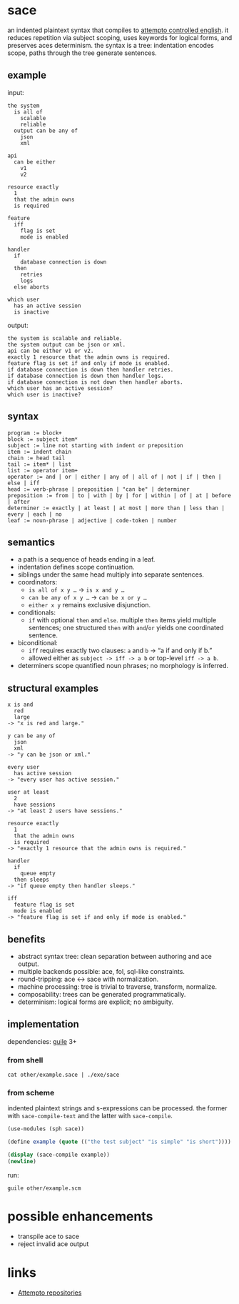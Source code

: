 # sace
an indented plaintext syntax that compiles to [attempto controlled english](https://en.wikipedia.org/wiki/Attempto_Controlled_English).
it reduces repetition via subject scoping, uses keywords for logical forms, and preserves aces determinism.
the syntax is a tree: indentation encodes scope, paths through the tree generate sentences.

## example
input:
~~~
the system
  is all of
    scalable
    reliable
  output can be any of
    json
    xml

api
  can be either
    v1
    v2

resource exactly
  1
  that the admin owns
  is required

feature
  iff
    flag is set
    mode is enabled

handler
  if
    database connection is down
  then
    retries
    logs
  else aborts

which user
  has an active session
  is inactive
~~~

output:
~~~
the system is scalable and reliable.
the system output can be json or xml.
api can be either v1 or v2.
exactly 1 resource that the admin owns is required.
feature flag is set if and only if mode is enabled.
if database connection is down then handler retries.
if database connection is down then handler logs.
if database connection is not down then handler aborts.
which user has an active session?
which user is inactive?
~~~

## syntax

```
program := block+
block := subject item*
subject := line not starting with indent or preposition
item := indent chain
chain := head tail
tail := item* | list
list := operator item+
operator := and | or | either | any of | all of | not | if | then | else | iff
head := verb-phrase | preposition | "can be" | determiner
preposition := from | to | with | by | for | within | of | at | before | after
determiner := exactly | at least | at most | more than | less than | every | each | no
leaf := noun-phrase | adjective | code-token | number
```

## semantics
* a path is a sequence of heads ending in a leaf.
* indentation defines scope continuation.
* siblings under the same head multiply into separate sentences.
* coordinators:
  * `is all of x y …` -> `is x and y …`
  * `can be any of x y …` -> `can be x or y …`
  * `either x y` remains exclusive disjunction.
* conditionals:
  * `if` with optional `then` and `else`. multiple `then` items yield multiple sentences; one structured `then` with `and`/`or` yields one coordinated sentence.
* biconditional:
  * `iff` requires exactly two clauses: `a` and `b` -> “a if and only if b.”
  * allowed either as `subject -> iff -> a b` or top-level `iff -> a b`.
* determiners scope quantified noun phrases; no morphology is inferred.

## structural examples

```
x is and
  red
  large
-> "x is red and large."

y can be any of
  json
  xml
-> "y can be json or xml."

every user
  has active session
-> "every user has active session."

user at least
  2
  have sessions
-> "at least 2 users have sessions."

resource exactly
  1
  that the admin owns
  is required
-> "exactly 1 resource that the admin owns is required."

handler
  if
    queue empty
  then sleeps
-> "if queue empty then handler sleeps."

iff
  feature flag is set
  mode is enabled
-> "feature flag is set if and only if mode is enabled."
```

## benefits
* abstract syntax tree: clean separation between authoring and ace output.
* multiple backends possible: ace, fol, sql-like constraints.
* round-tripping: ace ↔ sace with normalization.
* machine processing: tree is trivial to traverse, transform, normalize.
* composability: trees can be generated programmatically.
* determinism: logical forms are explicit; no ambiguity.

## implementation
dependencies: [guile](https://www.gnu.org/software/guile/) 3+

### from shell
~~~
cat other/example.sace | ./exe/sace
~~~

### from scheme
indented plaintext strings and s-expressions can be processed.
the former with `sace-compile-text` and the latter with `sace-compile`.

```scheme
(use-modules (sph sace))

(define example (quote (("the test subject" "is simple" "is short"))))

(display (sace-compile example))
(newline)
```

run:
```
guile other/example.scm
```

# possible enhancements
* transpile ace to sace
* reject invalid ace output

# links
* [Attempto repositories](https://github.com/Attempto)